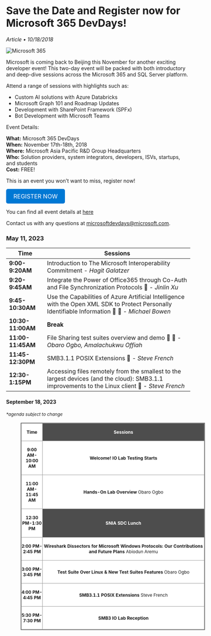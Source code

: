# Save the Date and Register now for Microsoft 365 DevDays!

*Article • 10/18/2018*

![Microsoft 365](https://www.interopevents.com/images/uploads/images/general-website-images/eventsPageBanner.png?width=1920)

Microsoft is coming back to Beijing this November for another exciting developer event! This two-day event will be packed with both introductory and deep-dive sessions across the Microsoft 365 and SQL Server platform.

Attend a range of sessions with highlights such as:

- Custom AI solutions with Azure Databricks
- Microsoft Graph 101 and Roadmap Updates
- Development with SharePoint Framework (SPFx)
- Bot Development with Microsoft Teams

Event Details:

**What:** Microsoft 365 DevDays  
**When:** November 17th-18th, 2018  
**Where:** Microsoft Asia Pacific R&D Group Headquarters  
**Who:** Solution providers, system integrators, developers, ISVs, startups, and students  
**Cost:** FREE!  

This is an event you won’t want to miss, register now!


<a href="#" style="display: inline-block; padding: 10px 20px; font-size: 16px; color: white; background-color: #0078D4; text-decoration: none; border-radius: 5px;">REGISTER NOW</a>

You can find all event details at [here](#)

Contact us with any questions at [microsoftdevdays@microsoft.com](mailto:microsoftdevdays@microsoft.com).

### May 11, 2023

| Time            | Sessions |
|----------------|----------|
| **9:00-9:20AM**  | Introduction to The Microsoft Interoperability Commitment - *Hagit Galatzer* |
| **9:20-9:45AM**  | Integrate the Power of Office365 through Co-Auth and File Synchronization Protocols 📄 - *Jinlin Xu* |
| **9:45-10:30AM** | Use the Capabilities of Azure Artificial Intelligence with the Open XML SDK to Protect Personally Identifiable Information 📄 🎥 - *Michael Bowen* |
| **10:30-11:00AM** | **Break** |
| **11:00-11:45AM** | File Sharing test suites overview and demo 📄 🎥 - *Obaro Ogbo, Amalachukwu Offiah* |
| **11:45-12:30PM** | SMB3.1.1 POSIX Extensions 📄 - *Steve French* |
| **12:30-1:15PM** | Accessing files remotely from the smallest to the largest devices (and the cloud): SMB3.1.1 improvements to the Linux client 📄 - *Steve French* |


<h4>
    <strong>September 18, 2023</strong>
</h4>
<p>
    <span style="font-size:12px;"><i>*agenda subject to change</i></span>
</p>
<figure class="table" style="width:100%;">
    <table class="ck-table-resized" style="background-color:hsl(0, 0%, 100%);border:1px solid hsl(0, 0%, 30%);">
        <colgroup><col style="width:11.61%;"><col style="width:88.39%;"></colgroup>
        <thead>
            <tr>
                <th style="border:1px solid hsl(0, 0%, 60%);height:30px;padding:0px;width:130px;">
                    <p style="text-align:center;">
                        <span style="font-size:12px;">Time</span>
                    </p>
                </th>
                <th style="background-color:hsl(0, 0%, 30%);border:1px solid hsl(0, 0%, 60%);height:30px;padding:0px;">
                    <p style="text-align:center;">
                        <span style="color:hsl(0,0%,100%);font-size:12px;">Sessions</span>
                    </p>
                </th>
            </tr>
        </thead>
        <tbody>
            <tr>
                <td style="border:1px solid hsl(0, 0%, 60%);height:36px;padding:0px;width:130px;">
                    <p style="text-align:center;">
                        <span style="font-size:12px;"><strong>9:00 AM-10:00 AM</strong></span>
                    </p>
                </td>
                <td style="border:1px solid hsl(0, 0%, 60%);height:36px;padding:0px;">
                    <p style="text-align:center;">
                        <span style="background-color:hsl(0,0%,100%);font-size:12px;"><strong>Welcome! IO Lab Testing Starts</strong></span>
                    </p>
                </td>
            </tr>
            <tr>
                <td style="border:1px solid hsl(0, 0%, 60%);height:36px;padding:0px;width:130px;">
                    <p style="text-align:center;">
                        <span style="font-size:12px;"><strong>11:00 AM-11:45 AM</strong></span>
                    </p>
                </td>
                <td style="border:1px solid hsl(0, 0%, 60%);height:36px;padding:0px;">
                    <p style="text-align:center;">
                        <span style="background-color:hsl(0,0%,100%);font-size:12px;"><strong>Hands-On Lab Overview </strong>Obaro Ogbo</span>
                    </p>
                </td>
            </tr>
            <tr>
                <td style="border:1px solid hsl(0, 0%, 60%);height:36px;padding:0px;width:130px;">
                    <p style="text-align:center;">
                        <span style="font-size:12px;"><strong>12:30 PM-1:30 PM</strong></span>
                    </p>
                </td>
                <td style="background-color:hsl(0, 0%, 30%);border:1px solid hsl(0, 0%, 60%);height:36px;padding:0px;">
                    <p style="text-align:center;">
                        <span style="color:hsl(0,0%,100%);font-size:12px;"><strong>SNIA SDC Lunch</strong></span>
                    </p>
                </td>
            </tr>
            <tr>
                <td style="border:1px solid hsl(0, 0%, 60%);height:36px;padding:0px;width:130px;">
                    <p style="text-align:center;">
                        <span style="font-size:12px;"><strong>2:00 PM-2:45 PM</strong></span>
                    </p>
                </td>
                <td style="border:1px solid hsl(0, 0%, 60%);height:36px;padding:0px;">
                    <p style="text-align:center;">
                        <span style="background-color:hsl(0,0%,100%);font-size:12px;"><strong>Wireshark Dissectors for Microsoft Windows Protocols: Our Contributions and Future Plans </strong>Abiodun Aremu</span>
                    </p>
                </td>
            </tr>
            <tr>
                <td style="border:1px solid hsl(0, 0%, 60%);height:36px;padding:0px;width:130px;">
                    <p style="text-align:center;">
                        <span style="font-size:12px;"><strong>3:00 PM-3:45 PM</strong></span>
                    </p>
                </td>
                <td style="border:1px solid hsl(0, 0%, 60%);height:36px;padding:0px;">
                    <p style="text-align:center;">
                        <span style="background-color:hsl(0,0%,100%);font-size:12px;"><strong>Test Suite Over Linux &amp; New Test Suites Features </strong>Obaro Ogbo</span>
                    </p>
                </td>
            </tr>
            <tr>
                <td style="border:1px solid hsl(0, 0%, 60%);height:36px;padding:0px;">
                    <p style="text-align:center;">
                        <span style="font-size:12px;"><strong>4:00 PM-4:45 PM</strong></span>
                    </p>
                </td>
                <td style="border:1px solid hsl(0, 0%, 60%);height:36px;padding:0px;">
                    <p style="text-align:center;">
                        <span style="background-color:hsl(0,0%,100%);font-size:12px;"><strong>SMB3.1.1 POSIX Extensions </strong>Steve French</span>
                    </p>
                </td>
            </tr>
            <tr>
                <td style="border:1px solid hsl(0, 0%, 60%);height:36px;padding:0px;">
                    <p style="text-align:center;">
                        <span style="font-size:12px;"><strong>5:30 PM-7:30 PM</strong></span>
                    </p>
                </td>
                <td style="border:1px solid hsl(0, 0%, 60%);height:36px;padding:0px;">
                    <p style="text-align:center;">
                        <span style="background-color:hsl(0,0%,100%);font-size:12px;"><strong>SMB3 IO Lab Reception</strong></span>
                    </p>
                </td>
            </tr>
        </tbody>
    </table>
</figure>
